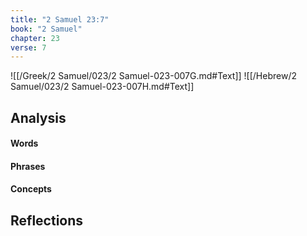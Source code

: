 ```yaml
---
title: "2 Samuel 23:7"
book: "2 Samuel"
chapter: 23
verse: 7
---
```

![[/Greek/2 Samuel/023/2 Samuel-023-007G.md#Text]]
![[/Hebrew/2 Samuel/023/2 Samuel-023-007H.md#Text]]

## Analysis

#### Words

#### Phrases

#### Concepts

## Reflections
